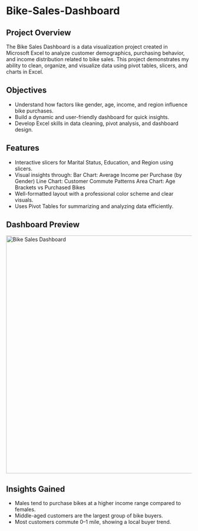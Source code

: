 # Bike-Sales-Dashboard
## Project Overview

The Bike Sales Dashboard is a data visualization project created in Microsoft Excel to analyze customer demographics, purchasing behavior, and income distribution related to bike sales.
This project demonstrates my ability to clean, organize, and visualize data using pivot tables, slicers, and charts in Excel.

## Objectives

- Understand how factors like gender, age, income, and region influence bike purchases.
- Build a dynamic and user-friendly dashboard for quick insights.
- Develop Excel skills in data cleaning, pivot analysis, and dashboard design.

## Features

- Interactive slicers for Marital Status, Education, and Region using slicers.
- Visual insights through:
    Bar Chart: Average Income per Purchase (by Gender)
    Line Chart: Customer Commute Patterns
    Area Chart: Age Brackets vs Purchased Bikes
- Well-formatted layout with a professional color scheme and clear visuals.
- Uses Pivot Tables for summarizing and analyzing data efficiently.

## Dashboard Preview
<img width="971" height="646" alt="Bike Sales Dashboard" src="https://github.com/user-attachments/assets/b76c5f31-dcfa-4cc3-bb13-926de528616a" />

## Insights Gained 

- Males tend to purchase bikes at a higher income range compared to females.
- Middle-aged customers are the largest group of bike buyers.
- Most customers commute 0–1 mile, showing a local buyer trend.
